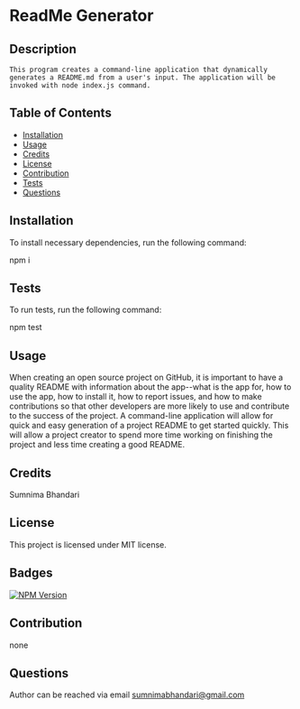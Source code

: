 
  # ReadMe Generator

  ## Description
    This program creates a command-line application that dynamically generates a README.md from a user's input. The application will be invoked with node index.js command.
    
  ## Table of Contents
  * [Installation](#installation)
  * [Usage](#usage)
  * [Credits](#credits)
  * [License](#license)
  * [Contribution](#contribution)
  * [Tests](#tests)
  * [Questions](#questions)
    
  ## Installation 
  To install necessary dependencies, run the following command:
  
  npm i

  ## Tests 
  To run tests, run the following command:
  
  npm test

  ## Usage 
  When creating an open source project on GitHub, it is important to have a quality README with information about the app--what is the app for, how to use the app, how to install it, how to report issues, and how to make contributions so that other developers are more likely to use and contribute to the success of the project. A command-line application will allow for quick and easy generation of a project README to get started quickly. This will allow a project creator to spend more time working on finishing the project and less time creating a good README.

  ## Credits 
  Sumnima Bhandari
  
  ## License 
  This project is licensed under MIT license.

  ## Badges
  [![NPM Version](https://img.shields.io/npm/v/npm.svg?style=flat)]()

  ## Contribution 
  none

  ## Questions 
  Author can be reached via email
  sumnimabhandari@gmail.com
  